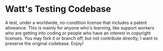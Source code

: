 # Watt's Testing Codebase
A test, under a worldwide, no-condition license that includes a patent allowance.
This is mainly for anyone who's learning, like support workers who are getting into coding or people who have an interest in copyright licenses.
You may fork it or branch off, but not contribute directly; I want to preserve the original codebase.
Enjoy!
